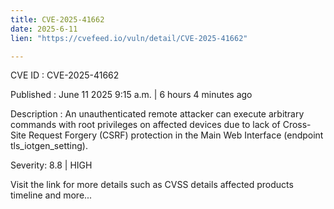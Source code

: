 ```yaml
---
title: CVE-2025-41662
date: 2025-6-11
lien: "https://cvefeed.io/vuln/detail/CVE-2025-41662"

---
```


CVE ID : CVE-2025-41662

Published :  June 11
2025
9:15 a.m. | 6 hours
4 minutes ago

Description : An unauthenticated remote attacker can execute arbitrary commands with root privileges on affected devices due to lack of Cross-Site Request Forgery (CSRF) protection in the Main Web Interface (endpoint tls_iotgen_setting).

Severity: 8.8 | HIGH

Visit the link for more details
such as CVSS details
affected products
timeline
and more...
